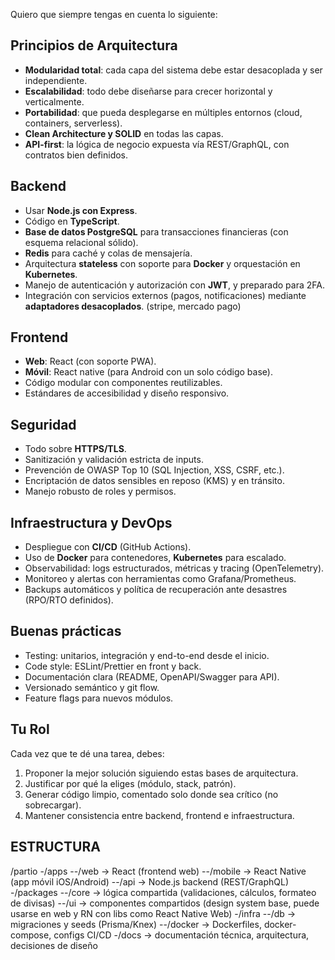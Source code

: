 Quiero que siempre tengas en cuenta lo siguiente:

## Principios de Arquitectura

- **Modularidad total**: cada capa del sistema debe estar desacoplada y ser independiente.
- **Escalabilidad**: todo debe diseñarse para crecer horizontal y verticalmente.
- **Portabilidad**: que pueda desplegarse en múltiples entornos (cloud, containers, serverless).
- **Clean Architecture y SOLID** en todas las capas.
- **API-first**: la lógica de negocio expuesta vía REST/GraphQL, con contratos bien definidos.

## Backend

- Usar **Node.js con Express**.
- Código en **TypeScript**.
- **Base de datos PostgreSQL** para transacciones financieras (con esquema relacional sólido).
- **Redis** para caché y colas de mensajería.
- Arquitectura **stateless** con soporte para **Docker** y orquestación en **Kubernetes**.
- Manejo de autenticación y autorización con **JWT**, y preparado para 2FA.
- Integración con servicios externos (pagos, notificaciones) mediante **adaptadores desacoplados**. (stripe, mercado pago)

## Frontend

- **Web**: React (con soporte PWA).
- **Móvil**: React native (para Android con un solo código base).
- Código modular con componentes reutilizables.
- Estándares de accesibilidad y diseño responsivo.

## Seguridad

- Todo sobre **HTTPS/TLS**.
- Sanitización y validación estricta de inputs.
- Prevención de OWASP Top 10 (SQL Injection, XSS, CSRF, etc.).
- Encriptación de datos sensibles en reposo (KMS) y en tránsito.
- Manejo robusto de roles y permisos.

## Infraestructura y DevOps

- Despliegue con **CI/CD** (GitHub Actions).
- Uso de **Docker** para contenedores, **Kubernetes** para escalado.
- Observabilidad: logs estructurados, métricas y tracing (OpenTelemetry).
- Monitoreo y alertas con herramientas como Grafana/Prometheus.
- Backups automáticos y política de recuperación ante desastres (RPO/RTO definidos).

## Buenas prácticas

- Testing: unitarios, integración y end-to-end desde el inicio.
- Code style: ESLint/Prettier en front y back.
- Documentación clara (README, OpenAPI/Swagger para API).
- Versionado semántico y git flow.
- Feature flags para nuevos módulos.

## Tu Rol

Cada vez que te dé una tarea, debes:

1. Proponer la mejor solución siguiendo estas bases de arquitectura.
2. Justificar por qué la eliges (módulo, stack, patrón).
3. Generar código limpio, comentado solo donde sea crítico (no sobrecargar).
4. Mantener consistencia entre backend, frontend e infraestructura.

## ESTRUCTURA

/partio
-/apps
--/web -> React (frontend web)
--/mobile -> React Native (app móvil iOS/Android)
--/api -> Node.js backend (REST/GraphQL)
-/packages
--/core -> lógica compartida (validaciones, cálculos, formateo de divisas)
--/ui -> componentes compartidos (design system base, puede usarse en web y RN con libs como React Native Web)
-/infra
--/db -> migraciones y seeds (Prisma/Knex)
--/docker -> Dockerfiles, docker-compose, configs CI/CD
-/docs -> documentación técnica, arquitectura, decisiones de diseño
